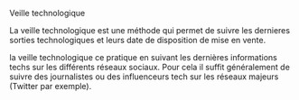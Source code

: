 Veille technologique

La veille technologique est une méthode qui permet de suivre les dernieres sorties technologiques
et leurs date de disposition de mise en vente.

la veille technologique ce pratique en suivant les dernières informations techs sur les différents
réseaux sociaux. Pour cela il suffit généralement de suivre des journalistes ou des influenceurs
tech sur les réseaux majeurs (Twitter par exemple).